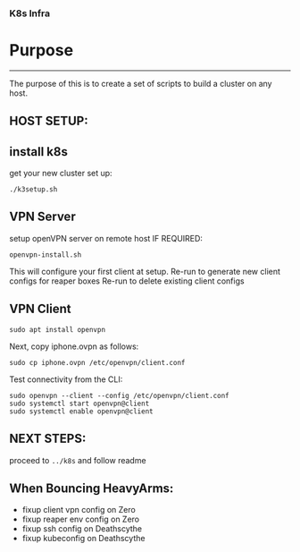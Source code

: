 ### K8s Infra

# Purpose
--------------
The purpose of this is to create a set of scripts to build a cluster on any host.

HOST SETUP:
--------------------------
## install k8s
get your new cluster set up:
```
./k3setup.sh
```

## VPN Server
setup openVPN server on remote host IF REQUIRED:
```
openvpn-install.sh
```

This will configure your first client at setup.
Re-run to generate new client configs for reaper boxes
Re-run to delete existing client configs

## VPN Client
```
sudo apt install openvpn
```

Next, copy iphone.ovpn as follows:
```
sudo cp iphone.ovpn /etc/openvpn/client.conf
```

Test connectivity from the CLI:
```
sudo openvpn --client --config /etc/openvpn/client.conf
sudo systemctl start openvpn@client
sudo systemctl enable openvpn@client
```

NEXT STEPS:
--------------------------
proceed to `../k8s` and follow readme


When Bouncing HeavyArms:
-------------------------
 - fixup client vpn config on Zero
 - fixup reaper env config on Zero
 - fixup ssh config on Deathscythe
 - fixup kubeconfig on Deathscythe
